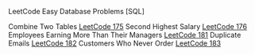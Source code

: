 LeetCode Easy Database Problems [SQL]

Combine Two Tables [LeetCode 175](https://leetcode.com/problems/combine-two-tables/)
Second Highest Salary [LeetCode 176](https://leetcode.com/problems/second-highest-salary/)
Employees Earning More Than Their Managers [LeetCode 181](https://leetcode.com/problems/employees-earning-more-than-their-managers/)
Duplicate Emails [LeetCode 182](https://leetcode.com/problems/duplicate-emails/)
Customers Who Never Order [LeetCode 183](https://leetcode.com/problems/customers-who-never-order/)






